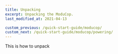 ```yaml
---
title: Unpacking
excerpt: Unpacking the ModuCop.
last_modified_at: 2021-04-13

custom_previous: /quick-start-guide/moducop/
custom_next: /quick-start-guide/moducop/powering/
---
```

This is how to unpack
